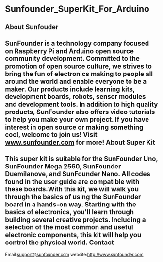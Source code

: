 Sunfounder_SuperKit_For_Arduino
==================================
About Sunfouder
----------------------
   SunFounder is a technology company focused on Raspberry Pi and Arduino open source community development. Committed to the promotion of open source culture, we strives to bring the fun of electronics making to people all around the world and enable everyone to be a maker. Our products include learning kits, development boards, robots, sensor modules and development tools. In addition to high quality products, SunFounder also offers video tutorials to help you make your own project. If you have interest in open source or making something cool, welcome to join us! Visit www.sunfounder.com for more!
About Super Kit
---------------------
   This super kit is suitable for the SunFounder Uno, SunFounder Mega 2560, SunFounder Duemilanove, and SunFounder Nano. All codes found in the user guide are compatible with these boards.With this kit, we will walk you through the basics of using the SunFounder board in a hands-on way. Starting with the basics of electronics, you'll learn through building several creative projects. Including a selection of the most common and useful electronic components, this kit will help you control the physical world.
Contact
-------------------------
   Email:support@sunfounder.com
   website:http://www.sunfounder.com
